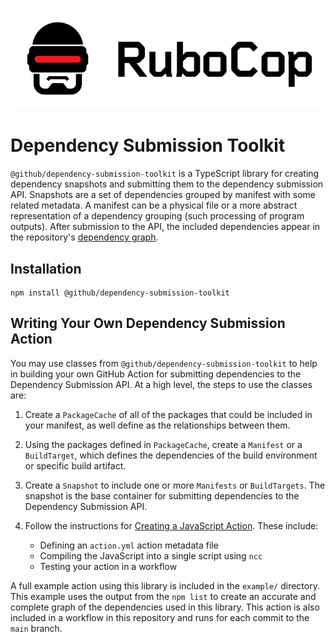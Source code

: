<p align="center">
  <img src="https://raw.githubusercontent.com/rubocop/rubocop/master/logo/rubo-logo-horizontal-white.png" alt="RuboCop Logo"/>
</p>

# Dependency Submission Toolkit

`@github/dependency-submission-toolkit` is a TypeScript library for creating
dependency snapshots and submitting them to the dependency submission API.
Snapshots are a set of dependencies grouped by manifest with some related
metadata. A manifest can be a physical file or a more abstract representation of
a dependency grouping (such processing of program outputs). After submission to
the API, the included dependencies appear in the repository's
[dependency graph](https://docs.github.com/en/code-security/supply-chain-security/understanding-your-software-supply-chain/about-the-dependency-graph).

## Installation

```
npm install @github/dependency-submission-toolkit
```

## Writing Your Own Dependency Submission Action

You may use classes from `@github/dependency-submission-toolkit` to help in
building your own GitHub Action for submitting dependencies to the Dependency
Submission API. At a high level, the steps to use the classes are:

1. Create a `PackageCache` of all of the packages that could be included in your
   manifest, as well define as the relationships between them.

2. Using the packages defined in `PackageCache`, create a `Manifest` or a
   `BuildTarget`, which defines the dependencies of the build environment or
   specific build artifact.

3. Create a `Snapshot` to include one or more `Manifests` or `BuildTargets`. The
   snapshot is the base container for submitting dependencies to the Dependency
   Submission API.

4. Follow the instructions for
   [Creating a JavaScript Action](https://docs.github.com/en/actions/creating-actions/creating-a-javascript-action).
   These include:

   - Defining an `action.yml` action metadata file
   - Compiling the JavaScript into a single script using `ncc`
   - Testing your action in a workflow

A full example action using this library is included in the `example/`
directory. This example uses the output from the `npm list` to create an
accurate and complete graph of the dependencies used in this library. This
action is also included in a workflow in this repository and runs for each
commit to the `main` branch.
